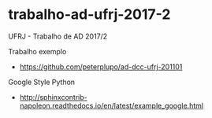 # trabalho-ad-ufrj-2017-2
UFRJ - Trabalho de AD 2017/2

Trabalho exemplo
- https://github.com/peterplupo/ad-dcc-ufrj-201101

Google Style Python
- http://sphinxcontrib-napoleon.readthedocs.io/en/latest/example_google.html
